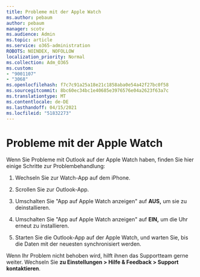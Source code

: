 ```yaml
---
title: Probleme mit der Apple Watch
ms.author: pebaum
author: pebaum
manager: scotv
ms.audience: Admin
ms.topic: article
ms.service: o365-administration
ROBOTS: NOINDEX, NOFOLLOW
localization_priority: Normal
ms.collection: Adm_O365
ms.custom:
- "9001107"
- "3068"
ms.openlocfilehash: f7c7c91a25a18e21c1858aba0e54a42f27bc0f58
ms.sourcegitcommit: 8bc60ec34bc1e40685e3976576e04a2623f63a7c
ms.translationtype: MT
ms.contentlocale: de-DE
ms.lasthandoff: 04/15/2021
ms.locfileid: "51832273"
---
```

# <a name="trouble-with-the-apple-watch"></a>Probleme mit der Apple Watch

Wenn Sie Probleme mit Outlook auf der Apple Watch haben, finden Sie hier einige Schritte zur Problembehandlung: 

1. Wechseln Sie zur Watch-App auf dem iPhone.

2. Scrollen Sie zur Outlook-App.

3. Umschalten Sie "App auf Apple Watch anzeigen" auf **AUS,** um sie zu deinstallieren.

4. Umschalten Sie "App auf Apple Watch anzeigen" auf **EIN,** um die Uhr erneut zu installieren.

5. Starten Sie die Outlook-App auf der Apple Watch, und warten Sie, bis die Daten mit der neuesten synchronisiert werden. 

Wenn Ihr Problem nicht behoben wird, hilft ihnen das Supportteam gerne weiter. Wechseln Sie **zu Einstellungen > Hilfe & Feedback > Support kontaktieren**. 